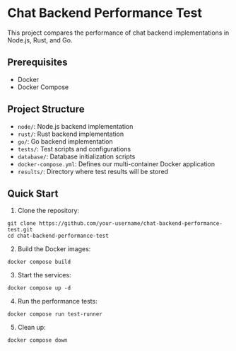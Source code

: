 # Chat Backend Performance Test

This project compares the performance of chat backend implementations in Node.js, Rust, and Go.

## Prerequisites

- Docker
- Docker Compose

## Project Structure

- `node/`: Node.js backend implementation
- `rust/`: Rust backend implementation
- `go/`: Go backend implementation
- `tests/`: Test scripts and configurations
- `database/`: Database initialization scripts
- `docker-compose.yml`: Defines our multi-container Docker application
- `results/`: Directory where test results will be stored

## Quick Start

1. Clone the repository:

```
git clone https://github.com/your-username/chat-backend-performance-test.git
cd chat-backend-performance-test
```

2. Build the Docker images:

```
docker compose build
```

3. Start the services:

```
docker compose up -d
```

4. Run the performance tests:

```
docker compose run test-runner
```

5. Clean up:
```
docker compose down
```
